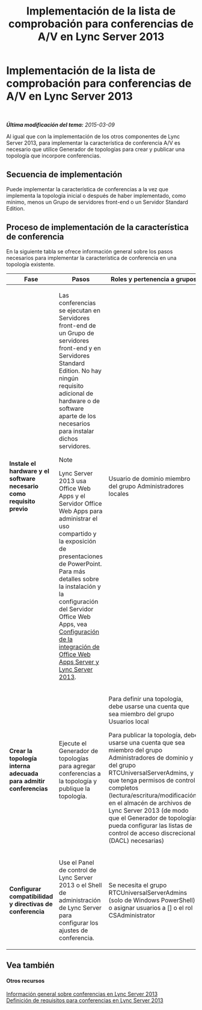 ﻿---
title: Implementación de la lista de comprobación para conferencias de A/V en Lync Server 2013
TOCTitle: Implementación de la lista de comprobación para conferencias de A/V en Lync Server 2013
ms:assetid: 6d47426f-6559-407b-9ac1-2453f0b7a2a2
ms:mtpsurl: https://technet.microsoft.com/es-es/library/JJ619183(v=OCS.15)
ms:contentKeyID: 49115292
ms.date: 01/07/2017
mtps_version: v=OCS.15
ms.translationtype: HT
---

# Implementación de la lista de comprobación para conferencias de A/V en Lync Server 2013

 

_**Última modificación del tema:** 2015-03-09_

Al igual que con la implementación de los otros componentes de Lync Server 2013, para implementar la característica de conferencia A/V es necesario que utilice Generador de topologías para crear y publicar una topología que incorpore conferencias.

## Secuencia de implementación

Puede implementar la característica de conferencias a la vez que implementa la topología inicial o después de haber implementado, como mínimo, menos un Grupo de servidores front-end o un Servidor Standard Edition.

## Proceso de implementación de la característica de conferencia

En la siguiente tabla se ofrece información general sobre los pasos necesarios para implementar la característica de conferencia en una topología existente.


<table>
<colgroup>
<col style="width: 25%" />
<col style="width: 25%" />
<col style="width: 25%" />
<col style="width: 25%" />
</colgroup>
<thead>
<tr class="header">
<th>Fase</th>
<th>Pasos</th>
<th>Roles y pertenencia a grupos</th>
<th>Documentación</th>
</tr>
</thead>
<tbody>
<tr class="odd">
<td><p><strong>Instale el hardware y el software necesario como requisito previo</strong></p></td>
<td><p>Las conferencias se ejecutan en Servidores front-end de un Grupo de servidores front-end y en Servidores Standard Edition. No hay ningún requisito adicional de hardware o de software aparte de los necesarios para instalar dichos servidores.</p>
<div>

> [!NOTE]
> Lync Server 2013 usa Office Web Apps y el Servidor Office Web Apps para administrar el uso compartido y la exposición de presentaciones de PowerPoint. Para más detalles sobre la instalación y la configuración del Servidor Office Web Apps, vea <A href="lync-server-2013-enabling-office-web-apps-server-and-lync-server-2013.md">Configuración de la integración de Office Web Apps Server y Lync Server 2013</A>.


</div></td>
<td><p>Usuario de dominio miembro del grupo Administradores locales</p></td>
<td><p><a href="lync-server-2013-supported-hardware.md">Hardware admitido en Lync Server 2013</a> en la documentación sobre compatibilidad</p>
<p><a href="lync-server-2013-server-software-and-infrastructure-support.md">Software de servidor y compatibilidad con la infraestructura en Lync Server 2013</a> en la documentación sobre compatibilidad</p>
<p><a href="lync-server-2013-determining-your-system-requirements.md">Determinar los requisitos del sistema para Lync Server 2013</a> en la documentación sobre planeación</p>
<p><a href="lync-server-2013-technical-requirements-for-archiving.md">Requisitos técnicos para archivado en Lync Server 2013</a> en la documentación sobre planeación</p>
<p></p></td>
</tr>
<tr class="even">
<td><p><strong>Crear la topología interna adecuada para admitir conferencias</strong></p></td>
<td><p>Ejecute el Generador de topologías para agregar conferencias a la topología y publique la topología.</p></td>
<td><p>Para definir una topología, debe usarse una cuenta que sea miembro del grupo Usuarios local</p>
<p>Para publicar la topología, debe usarse una cuenta que sea miembro del grupo Administradores de dominio y del grupo RTCUniversalServerAdmins, y que tenga permisos de control completos (lectura/escritura/modificación) en el almacén de archivos de Lync Server 2013 (de modo que el Generador de topologías pueda configurar las listas de control de acceso discrecional (DACL) necesarias)</p></td>
<td><p><a href="lync-server-2013-define-and-configure-a-topology-in-topology-builder.md">Definir y configurar una topología en Topology Builder para Lync Server 2013</a> en la documentación sobre implementación</p></td>
</tr>
<tr class="odd">
<td><p><strong>Configurar compatibilidad y directivas de conferencia</strong></p></td>
<td><p>Use el Panel de control de Lync Server 2013 o el Shell de administración de Lync Server para configurar los ajustes de conferencia.</p></td>
<td><p>Se necesita el grupo RTCUniversalServerAdmins (solo de Windows PowerShell) o asignar usuarios a [] o el rol CSAdministrator</p></td>
<td><p><a href="lync-server-2013-conferencing-policies.md">Directivas de conferencia de Lync Server 2013</a> en la documentación sobre operaciones</p></td>
</tr>
</tbody>
</table>


## Vea también

#### Otros recursos

[Información general sobre conferencias en Lync Server 2013](lync-server-2013-overview-of-conferencing.md)  
[Definición de requisitos para conferencias en Lync Server 2013](lync-server-2013-defining-your-requirements-for-conferencing.md)

